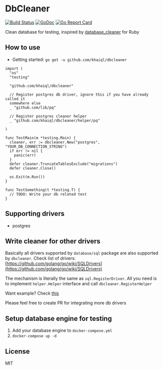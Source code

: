 # DbCleaner

[![Build Status](https://travis-ci.org/khaiql/dbcleaner.svg?branch=master)](https://travis-ci.org/khaiql/dbcleaner) [![GoDoc](https://godoc.org/github.com/khaiql/dbcleaner?status.svg)](https://godoc.org/github.com/khaiql/dbcleaner) [![Go Report Card](https://goreportcard.com/badge/github.com/khaiql/dbcleaner)](https://goreportcard.com/report/github.com/khaiql/dbcleaner)

Clean database for testing, inspired by [database_cleaner](https://github.com/DatabaseCleaner/database_cleaner) for Ruby

## How to use

* Getting started: `go get -u github.com/khaiql/dbcleaner`

```
import (
  "os"
  "testing"

  "github.com/khaiql/dbcleaner"

  // Register postgres db driver, ignore this if you have already called it
  somewhere else
  _ "github.com/lib/pq"

  // Register postgres cleaner helper
  _ "github.com/khaiql/dbcleaner/helper/pq"

)

func TestMain(m *testing.Main) {
  cleaner, err := dbcleaner.New("postgres", "YOUR_DB_CONNECTION_STRING")
  if err != nil {
    panic(err)
  }
  defer cleaner.TruncateTablesExclude("migrations")
  defer cleaner.Close()

  os.Exit(m.Run())
}

func TestSomething(t *testing.T) {
  // TODO: Write your db related test
}
```

## Supporting drivers

* postgres

## Write cleaner for other drivers

Basically all drivers supported by `database/sql` package are also supported by
`dbcleaner`. Check list of drivers:
[https://github.com/golang/go/wiki/SQLDrivers](https://github.com/golang/go/wiki/SQLDrivers)

The mechanism is literally the same as `sql.RegisterDriver`. All you need is to
implement `helper.Helper` interface and call `dbcleaner.RegisterHelper`

Want example? Check [this](https://github.com/khaiql/dbcleaner/tree/master/helper/pq)

Please feel free to create PR for integrating more db drivers

## Setup database engine for testing

1. Add your database engine to `docker-compose.yml`
1. `docker-compose up -d`

## License

MIT
